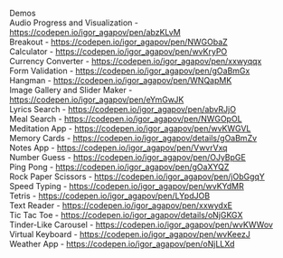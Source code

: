 Demos <br>
Audio Progress and Visualization - https://codepen.io/igor_agapov/pen/abzKLvM <br>
Breakout - https://codepen.io/igor_agapov/pen/NWGObaZ <br>
Calculator - https://codepen.io/igor_agapov/pen/wvKryPO <br>
Currency Converter - https://codepen.io/igor_agapov/pen/xxwyqqx <br>
Form Validation - https://codepen.io/igor_agapov/pen/gOaBmGx <br>
Hangman - https://codepen.io/igor_agapov/pen/WNQapMK <br>
Image Gallery and Slider Maker - https://codepen.io/igor_agapov/pen/eYmGwJK <br>
Lyrics Search - https://codepen.io/igor_agapov/pen/abvRJjO <br>
Meal Search - https://codepen.io/igor_agapov/pen/NWGOpOL <br>
Meditation App - https://codepen.io/igor_agapov/pen/wvKWGVL <br>
Memory Cards - https://codepen.io/igor_agapov/details/gOaBmZv <br>
Notes App - https://codepen.io/igor_agapov/pen/VwvrVxq <br>
Number Guess - https://codepen.io/igor_agapov/pen/OJyBpGE <br>
Ping Pong - https://codepen.io/igor_agapov/pen/gOaXYQZ <br>
Rock Paper Scissors - https://codepen.io/igor_agapov/pen/jObGgqY <br>
Speed Typing - https://codepen.io/igor_agapov/pen/wvKYdMR <br>
Tetris - https://codepen.io/igor_agapov/pen/LYpdJOB <br>
Text Reader - https://codepen.io/igor_agapov/pen/xxwydxE <br>
Tic Tac Toe - https://codepen.io/igor_agapov/details/oNjGKGX <br>
Tinder-Like Carousel - https://codepen.io/igor_agapov/pen/wvKWWov <br>
Virtual Keyboard - https://codepen.io/igor_agapov/pen/wvKeezJ <br>
Weather App - https://codepen.io/igor_agapov/pen/oNjLLXd <br>
